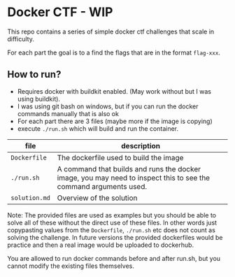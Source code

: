 # Docker CTF - WIP
This repo contains a series of simple docker ctf challenges that scale in difficulty. 

For each part the goal is to a find the flags that are in the format `flag-xxx`.

## How to run?
- Requires docker with buildkit enabled. (May work without but I was using buildkit).
- I was using git bash on windows, but if you can run the docker commands manually that is also ok
- For each part there are 3 files (maybe more if the image is copying)
- execute `./run.sh` which will build and run the container.   


| file | description |
| ----- | ------ |
`Dockerfile` |The dockerfile used to build the image
|`./run.sh` | A command that builds and runs the docker image, you may need to inspect this to see the command arguments used. 
|`solution.md` | Overview of the solution

Note: The provided files are used as examples but you should be able to solve all of these without the direct use of these files. In other words just copypasting values from the `Dockerfile`, `./run.sh` etc does not count as solving the challenge. In future versions the provided dockerfiles would be practice and then a real image would be uploaded to dockerhub. 

You are allowed to run docker commands before and after run.sh, but you cannot modify the existing files themselves.
